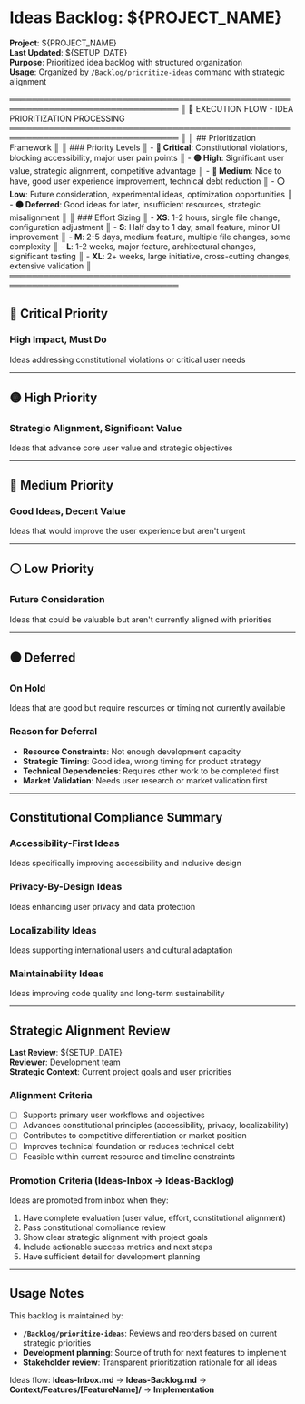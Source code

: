 # Ideas Backlog: ${PROJECT_NAME}
<!-- Template Version: 0 | ContextKit: 0.0.0 | Updated: 2025-01-26 -->

**Project**: ${PROJECT_NAME}  
**Last Updated**: ${SETUP_DATE}  
**Purpose**: Prioritized idea backlog with structured organization  
**Usage**: Organized by `/Backlog/prioritize-ideas` command with strategic alignment

════════════════════════════════════════════════════════════════════════════════
║ 🤖 EXECUTION FLOW - IDEA PRIORITIZATION PROCESSING
════════════════════════════════════════════════════════════════════════════════
║
║ ## Prioritization Framework
║
║ ### Priority Levels
║ - **🔴 Critical**: Constitutional violations, blocking accessibility, major user pain points
║ - **🟡 High**: Significant user value, strategic alignment, competitive advantage
║ - **🔵 Medium**: Nice to have, good user experience improvement, technical debt reduction
║ - **⚪ Low**: Future consideration, experimental ideas, optimization opportunities
║ - **⚫ Deferred**: Good ideas for later, insufficient resources, strategic misalignment
║
║ ### Effort Sizing
║ - **XS**: 1-2 hours, single file change, configuration adjustment
║ - **S**: Half day to 1 day, small feature, minor UI improvement
║ - **M**: 2-5 days, medium feature, multiple file changes, some complexity
║ - **L**: 1-2 weeks, major feature, architectural changes, significant testing
║ - **XL**: 2+ weeks, large initiative, cross-cutting changes, extensive validation
║
════════════════════════════════════════════════════════════════════════════════

## 🔴 Critical Priority

### High Impact, Must Do
Ideas addressing constitutional violations or critical user needs

---

## 🟡 High Priority  

### Strategic Alignment, Significant Value
Ideas that advance core user value and strategic objectives

---

## 🔵 Medium Priority

### Good Ideas, Decent Value
Ideas that would improve the user experience but aren't urgent

---

## ⚪ Low Priority

### Future Consideration
Ideas that could be valuable but aren't currently aligned with priorities

---

## ⚫ Deferred

### On Hold
Ideas that are good but require resources or timing not currently available

### Reason for Deferral
- **Resource Constraints**: Not enough development capacity
- **Strategic Timing**: Good idea, wrong timing for product strategy
- **Technical Dependencies**: Requires other work to be completed first
- **Market Validation**: Needs user research or market validation first

---

## Constitutional Compliance Summary

### Accessibility-First Ideas
Ideas specifically improving accessibility and inclusive design

### Privacy-By-Design Ideas  
Ideas enhancing user privacy and data protection

### Localizability Ideas
Ideas supporting international users and cultural adaptation

### Maintainability Ideas
Ideas improving code quality and long-term sustainability

---

## Strategic Alignment Review

**Last Review**: ${SETUP_DATE}  
**Reviewer**: Development team  
**Strategic Context**: Current project goals and user priorities

### Alignment Criteria
- [ ] Supports primary user workflows and objectives
- [ ] Advances constitutional principles (accessibility, privacy, localizability)
- [ ] Contributes to competitive differentiation or market position
- [ ] Improves technical foundation or reduces technical debt
- [ ] Feasible within current resource and timeline constraints

### Promotion Criteria (Ideas-Inbox → Ideas-Backlog)
Ideas are promoted from inbox when they:
1. Have complete evaluation (user value, effort, constitutional alignment)
2. Pass constitutional compliance review
3. Show clear strategic alignment with project goals
4. Include actionable success metrics and next steps
5. Have sufficient detail for development planning

---

## Usage Notes

This backlog is maintained by:
- **`/Backlog/prioritize-ideas`**: Reviews and reorders based on current strategic priorities
- **Development planning**: Source of truth for next features to implement
- **Stakeholder review**: Transparent prioritization rationale for all ideas

Ideas flow: **Ideas-Inbox.md** → **Ideas-Backlog.md** → **Context/Features/[FeatureName]/** → **Implementation**
